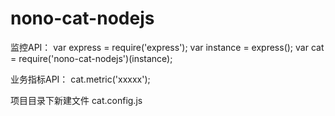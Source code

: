 # nono-cat-nodejs

监控API：
  var express = require('express');
  var instance = express();
  var cat = require('nono-cat-nodejs')(instance);

业务指标API：
  cat.metric('xxxxx');

项目目录下新建文件 cat.config.js

